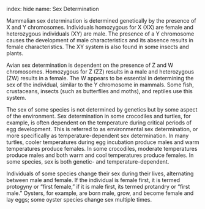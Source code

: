 index: hide
name: Sex Determination

Mammalian sex determination is determined genetically by the presence of X and Y chromosomes. Individuals homozygous for X (XX) are female and heterozygous individuals (XY) are male. The presence of a Y chromosome causes the development of male characteristics and its absence results in female characteristics. The XY system is also found in some insects and plants.

Avian sex determination is dependent on the presence of Z and W chromosomes. Homozygous for Z (ZZ) results in a male and heterozygous (ZW) results in a female. The W appears to be essential in determining the sex of the individual, similar to the Y chromosome in mammals. Some fish, crustaceans, insects (such as butterflies and moths), and reptiles use this system.

The sex of some species is not determined by genetics but by some aspect of the environment. Sex determination in some crocodiles and turtles, for example, is often dependent on the temperature during critical periods of egg development. This is referred to as environmental sex determination, or more specifically as temperature-dependent sex determination. In many turtles, cooler temperatures during egg incubation produce males and warm temperatures produce females. In some crocodiles, moderate temperatures produce males and both warm and cool temperatures produce females. In some species, sex is both genetic- and temperature-dependent.

Individuals of some species change their sex during their lives, alternating between male and female. If the individual is female first, it is termed protogyny or “first female,” if it is male first, its termed protandry or “first male.” Oysters, for example, are born male, grow, and become female and lay eggs; some oyster species change sex multiple times.
